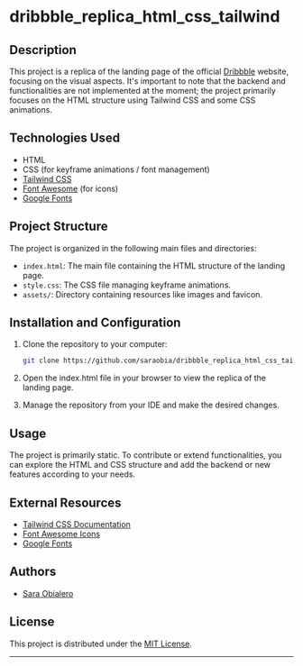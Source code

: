 # dribbble_replica_html_css_tailwind

## Description
This project is a replica of the landing page of the official [Dribbble](https://dribbble.com/) website, focusing on the visual aspects. It's important to note that the backend and functionalities are not implemented at the moment; the project primarily focuses on the HTML structure using Tailwind CSS and some CSS animations.

## Technologies Used
- HTML
- CSS (for keyframe animations / font management)
- [Tailwind CSS](https://tailwindcss.com/)
- [Font Awesome](https://fontawesome.com/) (for icons)
- [Google Fonts](https://fonts.google.com/)

## Project Structure
The project is organized in the following main files and directories:

- `index.html`: The main file containing the HTML structure of the landing page.
- `style.css`: The CSS file managing keyframe animations.
- `assets/`: Directory containing resources like images and favicon.

## Installation and Configuration
1. Clone the repository to your computer:

   ```bash
   git clone https://github.com/saraobia/dribbble_replica_html_css_tailwind


2. Open the index.html file in your browser to view the replica of the landing page.

3. Manage the repository from your IDE and make the desired changes.


## Usage
The project is primarily static. To contribute or extend functionalities, you can explore the HTML and CSS structure and add the backend or new features according to your needs.

## External Resources
- [Tailwind CSS Documentation](https://tailwindcss.com/docs)
- [Font Awesome Icons](https://fontawesome.com/icons)
- [Google Fonts](https://fonts.google.com/)

## Authors
- [Sara Obialero](https://github.com/saraobia)

## License
This project is distributed under the [MIT License](LICENSE).



---